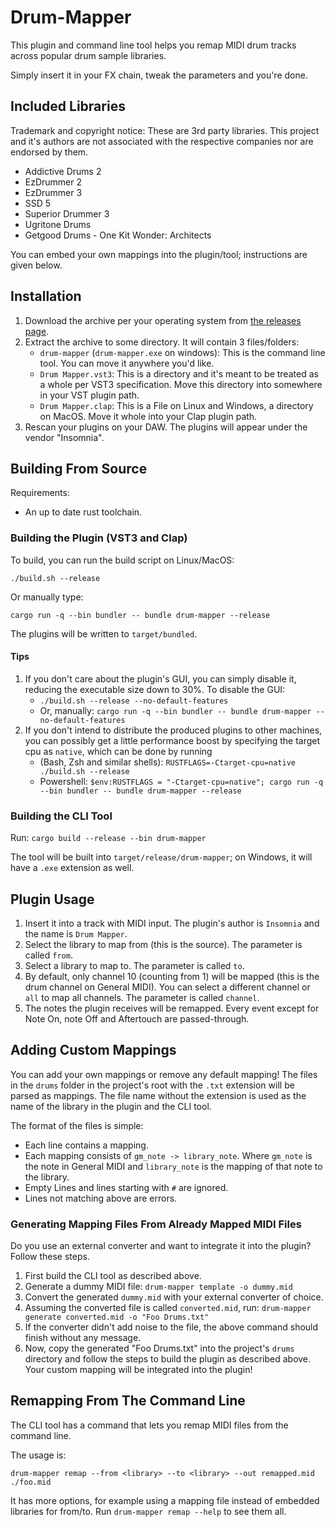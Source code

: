 # Drum-Mapper
This plugin and command line tool helps you remap MIDI drum tracks across popular drum sample libraries.

Simply insert it in your FX chain, tweak the parameters and you're done.

## Included Libraries
Trademark and copyright notice: These are 3rd party libraries. This project and it's authors are not associated with the respective companies nor are endorsed by them.

- Addictive Drums 2
- EzDrummer 2
- EzDrummer 3
- SSD 5
- Superior Drummer 3
- Ugritone Drums
- Getgood Drums - One Kit Wonder: Architects

You can embed your own mappings into the plugin/tool; instructions are given below.

## Installation
1. Download the archive per your operating system from [the releases page](https://github.com/insomnimus/drum-mapper/releases).
2. Extract the archive to some directory. It will contain 3 files/folders:
	- `drum-mapper` (`drum-mapper.exe` on windows): This is the command line tool. You can move it anywhere you'd like.
	- `Drum Mapper.vst3`: This is a directory and it's meant to be treated as a whole per VST3 specification. Move this directory into somewhere in your VST plugin path.
	- `Drum Mapper.clap`: This is a File on Linux and Windows, a directory on MacOS. Move it whole into your Clap plugin path.
3. Rescan your plugins on your DAW. The plugins will appear under the vendor "Insomnia".

## Building From Source
Requirements:
- An up to date rust toolchain.

### Building the Plugin (VST3 and Clap)
To build, you can run the build script on Linux/MacOS:

`./build.sh --release`

Or manually type:

`cargo run -q --bin bundler -- bundle drum-mapper --release`

The plugins will be written to `target/bundled`.

#### Tips
1. If you don't care about the plugin's GUI, you can simply disable it, reducing the executable size down to 30%. To disable the GUI:
	- `./build.sh --release --no-default-features`
	- Or, manually: `cargo run -q --bin bundler -- bundle drum-mapper --no-default-features`
2. If you don't intend to distribute the produced plugins to other machines, you can possibly get a little performance boost by specifying the target cpu as `native`, which can be done by running
	- (Bash, Zsh and similar shells): `RUSTFLAGS=-Ctarget-cpu=native ./build.sh --release`
	- Powershell: `$env:RUSTFLAGS = "-Ctarget-cpu=native"; cargo run -q --bin bundler -- bundle drum-mapper --release`

### Building the CLI Tool
Run:
`cargo build --release --bin drum-mapper`

The tool will be built into `target/release/drum-mapper`; on Windows, it will have a `.exe` extension as well.

## Plugin Usage
1. Insert it into a track with MIDI input. The plugin's author is `Insomnia` and the name is `Drum Mapper`.
2. Select the library to map from (this is the source). The parameter is called `from`.
3. Select a library to map to. The parameter is called `to`.
4. By default, only channel 10 (counting from 1) will be mapped (this is the drum channel on General MIDI). You can select a different channel or `all` to map all channels. The parameter is called `channel`.
5. The notes the plugin receives will be remapped. Every event except for Note On, note Off and Aftertouch are passed-through.

## Adding Custom Mappings
You can add your own mappings or remove any default mapping!
The files in the `drums` folder in the project's root with the `.txt` extension will be parsed as mappings.
The file name without the extension is used as the name of the library in the plugin and the CLI tool.

The format of the files is simple:
- Each line contains a mapping.
- Each mapping consists of `gm_note -> library_note`. Where `gm_note` is the note in General MIDI and `library_note` is the mapping of that note to the library.
- Empty Lines and lines starting with `#` are ignored.
- Lines not matching above are errors.

### Generating Mapping Files From Already Mapped MIDI Files
Do you use an external converter and want to integrate it into the plugin? Follow these steps.
1. First build the CLI tool as described above.
2. Generate a dummy MIDI file:
	`drum-mapper template -o dummy.mid`
3. Convert the generated `dummy.mid` with your external converter of choice.
4. Assuming the converted file is called `converted.mid`, run:
	`drum-mapper generate converted.mid -o "Foo Drums.txt"`
5. If the converter didn't add noise to the file, the above command should finish without any message.
6. Now, copy the generated "Foo Drums.txt" into the project's `drums` directory and follow the steps to build the plugin as described above. Your custom mapping will be integrated into the plugin!

## Remapping From The Command Line
The CLI tool has a command that lets you remap MIDI files from the command line.

The usage is:

`drum-mapper remap --from <library> --to <library> --out remapped.mid ./foo.mid`

It has more options, for example using a mapping file instead of embedded libraries for from/to. Run `drum-mapper remap --help` to see them all.
